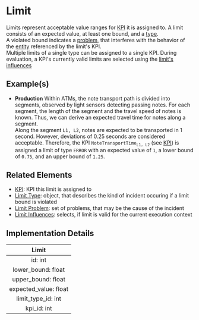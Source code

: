 # Limit
Limits represent acceptable value ranges for [KPI](kpi.md) it is assigned to. A limit consists of an expected value, at least one bound, and a [type](limitType.md).  
A violated bound indicates a [problem](limitProblem.md), that interferes with the behavior of the [entity](entity.md) referenced by the limit's KPI.  
Multiple limits of a single type can be assigned to a single KPI. During evaluation, a KPI's currently valid limits are selected using the [limit's influences](limitInfluences.md)

## Example(s)
* **Production**
  Within ATMs, the note transport path is divided into segments, observed by light sensors detecting passing notes. For each segment, the length of the segment and the travel speed of notes is known. Thus, we can derive an expected travel time for notes along a segment.  
  Along the segment `L1, L2`, notes are expected to be transported in 1 second. However, deviations of 0.25 seconds are considered acceptable. Therefore, the KPI `NoteTransportTime`<sub>`L1, L2`</sub> (see [KPI](kpi.md)) is assigned a limit of type `ERROR` with an expected value of `1`, a lower bound of `0.75`, and an upper bound of `1.25`.

## Related Elements
* [KPI](kpi.md): KPI this limit is assigned to
* [Limit Type](limitType.md): object, that describes the kind of incident occuring if a limit bound is violated 
* [Limit Problem](limitProblem.md): set of problems, that may be the cause of the incident
* [Limit Influences](limitInfluences.md): selects, if limit is valid for the current execution context

## Implementation Details
|**Limit**|
|:---:|
|id: int|
|lower_bound: float|
|upper_bound: float|
|expected_value: float|
|limit_type_id: int|
|kpi_id: int|